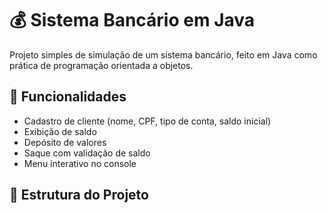 # 💰 Sistema Bancário em Java

Projeto simples de simulação de um sistema bancário, feito em Java como prática de programação orientada a objetos.

## 🚀 Funcionalidades

- Cadastro de cliente (nome, CPF, tipo de conta, saldo inicial)
- Exibição de saldo
- Depósito de valores
- Saque com validação de saldo
- Menu interativo no console

## 📁 Estrutura do Projeto
